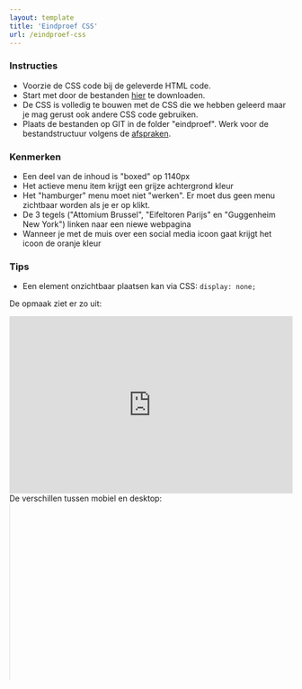 ```yaml
---
layout: template
title: 'Eindproef CSS'
url: /eindproef-css
---
```

<div class="highlight">
    <h3>Instructies</h3>
    <ul>
        <li>Voorzie de CSS code bij de geleverde HTML code.</li>
        <li>Start met door de bestanden <a href="/webdesign/eindproef/start_css.zip">hier</a> te downloaden.</li>
        <li>De CSS is volledig te bouwen met de CSS die we hebben geleerd maar je mag gerust ook andere CSS code gebruiken.</li>
        <li>Plaats de bestanden op GIT in de folder "eindproef". Werk voor de bestandstructuur volgens de <a target="_blank" href="/webdesign/tips-and-tricks/bestandsnamen">afspraken</a>.</li> 
    </ul> 
</div>

<div class="highlight">
    <h3>Kenmerken</h3>
    <ul>
        <li>Een deel van de inhoud is "boxed" op 1140px</li>
        <li>Het actieve menu item krijgt een grijze achtergrond kleur</li>
        <li>Het "hamburger" menu moet niet "werken". Er moet dus geen menu zichtbaar worden als je er op klikt.</li>
        <li>De 3 tegels ("Attomium Brussel", "Eifeltoren Parijs" en "Guggenheim New York") linken naar een niewe webpagina</li>
        <li>Wanneer je met de muis over een social media icoon gaat krijgt het icoon de oranje kleur</li>
    </ul>
</div>

<div class="highlight">
    <h3>Tips</h3>
    <ul>
        <li>Een element onzichtbaar plaatsen kan via CSS: <code>display: none;</code></li>
    </ul>
</div>
 
De opmaak ziet er zo uit:
<div class="video-container">
    <iframe width="100%" height="315" src="https://www.youtube.com/embed/360rtxcLNv0" title="YouTube video player" frameborder="0" allow="accelerometer; autoplay; clipboard-write; encrypted-media; gyroscope; picture-in-picture" allowfullscreen></iframe>
</div>
De verschillen tussen mobiel en desktop:
<div class="video-container">
    <iframe width="1" height="315" src="https://www.youtube.com/embed/L1KTDrGivs0" title="YouTube video player" frameborder="0" allow="accelerometer; autoplay; clipboard-write; encrypted-media; gyroscope; picture-in-picture" allowfullscreen></iframe>
</div>